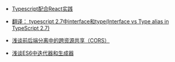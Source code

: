 
- [Typescript配合React实践](https://github.com/helios741/myblog/blob/1.1/src/2018/1015/Typescript%E9%85%8D%E5%90%88React%E5%AE%9E%E8%B7%B5.md)
- [翻译： typescript 2.7中interface和type(Interface vs Type alias in TypeScript 2.7)](https://github.com/helios741/myblog/blob/1.1/src/2018/1215/%E7%BF%BB%E8%AF%91%EF%BC%9A%20typescript%202.7%E4%B8%ADinterface%E5%92%8Ctype(Interface%20vs%20Type%20alias%20in%20TypeScript%202.7).md)
- [浅谈前后端分离中的跨资源共享（CORS）](https://github.com/helios741/myblog/blob/1.1/src/2018/1225/%E6%B5%85%E8%B0%88%E5%89%8D%E5%90%8E%E7%AB%AF%E5%88%86%E7%A6%BB%E4%B8%AD%E7%9A%84%E8%B7%A8%E8%B5%84%E6%BA%90%E5%85%B1%E4%BA%AB%EF%BC%88CORS%EF%BC%89.md)

- [浅谈ES6中迭代器和生成器](https://github.com/helios741/myblog/issues/35)